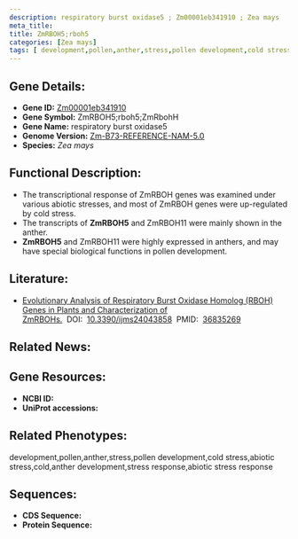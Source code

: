 ```yaml
---
description: respiratory burst oxidase5 ; Zm00001eb341910 ; Zea mays
meta_title:
title: ZmRBOH5;rboh5
categories: [Zea mays]
tags: [ development,pollen,anther,stress,pollen development,cold stress,abiotic stress,cold,anther development,stress response,abiotic stress response ]
---
```


## Gene Details:
- **Gene ID:**	[Zm00001eb341910]()
- **Gene Symbol:** ZmRBOH5;rboh5;ZmRbohH
- **Gene Name:** respiratory burst oxidase5
- **Genome Version:** [Zm-B73-REFERENCE-NAM-5.0]()
- **Species:** *Zea mays*

## Functional Description:
   - The transcriptional response of ZmRBOH genes was examined under various abiotic stresses, and most of ZmRBOH genes were up-regulated by cold stress.
   - The transcripts of **ZmRBOH5** and ZmRBOH11 were mainly shown in the anther.
   - **ZmRBOH5** and ZmRBOH11 were highly expressed in anthers, and may have special biological functions in pollen development.

## Literature:
   - [Evolutionary Analysis of Respiratory Burst Oxidase Homolog (RBOH) Genes in Plants and Characterization of ZmRBOHs.]( https://www.mdpi.com/1422-0067/24/4/3858)&nbsp;&nbsp;DOI:&nbsp;&nbsp;[10.3390/ijms24043858](https://www.mdpi.com/1422-0067/24/4/3858)&nbsp;&nbsp;PMID:&nbsp;&nbsp;[36835269](https://pubmed.ncbi.nlm.nih.gov/36835269/)

## Related News:

## Gene Resources:
- **NCBI ID:** [](https://www.ncbi.nlm.nih.gov/gene/?term=)
- **UniProt accessions:** [](https://www.uniprot.org/uniprotkb//entry)

## Related Phenotypes:
development,pollen,anther,stress,pollen development,cold stress,abiotic stress,cold,anther development,stress response,abiotic stress response

## Sequences:
- **CDS Sequence:**
- **Protein Sequence:**
